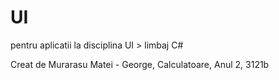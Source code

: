# UI
 pentru aplicatii la disciplina UI > limbaj C#
 
Creat de Murarasu Matei - George, Calculatoare, Anul 2, 3121b
